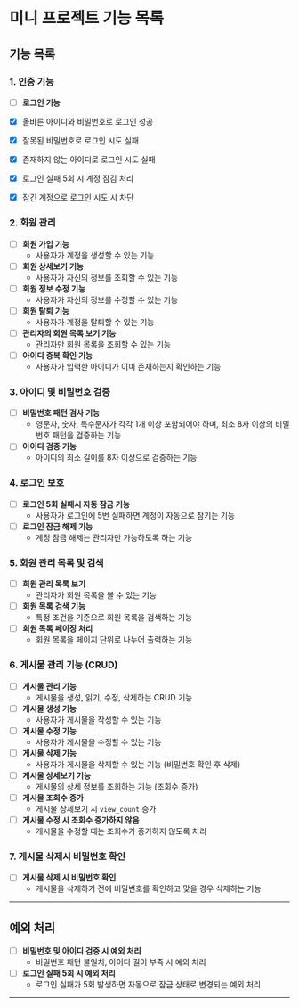 # 미니 프로젝트 기능 목록

## 기능 목록

### 1. 인증 기능
- [ ] **로그인 기능**  
- [x] 올바른 아이디와 비밀번호로 로그인 성공
- [x] 잘못된 비밀번호로 로그인 시도 실패
- [x] 존재하지 않는 아이디로 로그인 시도 실패
- [x] 로그인 실패 5회 시 계정 잠김 처리
- [x] 잠긴 계정으로 로그인 시도 시 차단


### 2. 회원 관리
- [ ] **회원 가입 기능**  
  - 사용자가 계정을 생성할 수 있는 기능
- [ ] **회원 상세보기 기능**  
  - 사용자가 자신의 정보를 조회할 수 있는 기능
- [ ] **회원 정보 수정 기능**  
  - 사용자가 자신의 정보를 수정할 수 있는 기능
- [ ] **회원 탈퇴 기능**  
  - 사용자가 계정을 탈퇴할 수 있는 기능
- [ ] **관리자의 회원 목록 보기 기능**  
  - 관리자만 회원 목록을 조회할 수 있는 기능
- [ ] **아이디 중복 확인 기능**  
  - 사용자가 입력한 아이디가 이미 존재하는지 확인하는 기능

### 3. 아이디 및 비밀번호 검증
- [ ] **비밀번호 패턴 검사 기능**  
  - 영문자, 숫자, 특수문자가 각각 1개 이상 포함되어야 하며, 최소 8자 이상의 비밀번호 패턴을 검증하는 기능
- [ ] **아이디 검증 기능**  
  - 아이디의 최소 길이를 8자 이상으로 검증하는 기능

### 4. 로그인 보호
- [ ] **로그인 5회 실패시 자동 잠금 기능**  
  - 사용자가 로그인에 5번 실패하면 계정이 자동으로 잠기는 기능
- [ ] **로그인 잠금 해제 기능**  
  - 계정 잠금 해제는 관리자만 가능하도록 하는 기능

### 5. 회원 관리 목록 및 검색
- [ ] **회원 관리 목록 보기**  
  - 관리자가 회원 목록을 볼 수 있는 기능
- [ ] **회원 목록 검색 기능**  
  - 특정 조건을 기준으로 회원 목록을 검색하는 기능
- [ ] **회원 목록 페이징 처리**  
  - 회원 목록을 페이지 단위로 나누어 출력하는 기능

### 6. 게시물 관리 기능 (CRUD)
- [ ] **게시물 관리 기능**  
  - 게시물을 생성, 읽기, 수정, 삭제하는 CRUD 기능
- [ ] **게시물 생성 기능**  
  - 사용자가 게시물을 작성할 수 있는 기능
- [ ] **게시물 수정 기능**  
  - 사용자가 게시물을 수정할 수 있는 기능
- [ ] **게시물 삭제 기능**  
  - 사용자가 게시물을 삭제할 수 있는 기능 (비밀번호 확인 후 삭제)
- [ ] **게시물 상세보기 기능**  
  - 게시물의 상세 정보를 조회하는 기능 (조회수 증가)
- [ ] **게시물 조회수 증가**  
  - 게시물 상세보기 시 `view_count` 증가
- [ ] **게시물 수정 시 조회수 증가하지 않음**  
  - 게시물을 수정할 때는 조회수가 증가하지 않도록 처리

### 7. 게시물 삭제시 비밀번호 확인
- [ ] **게시물 삭제 시 비밀번호 확인**  
  - 게시물을 삭제하기 전에 비밀번호를 확인하고 맞을 경우 삭제하는 기능

---

## 예외 처리
- [ ] **비밀번호 및 아이디 검증 시 예외 처리**  
  - 비밀번호 패턴 불일치, 아이디 길이 부족 시 예외 처리
- [ ] **로그인 실패 5회 시 예외 처리**  
  - 로그인 실패가 5회 발생하면 자동으로 잠금 상태로 변경되는 예외 처리

---
